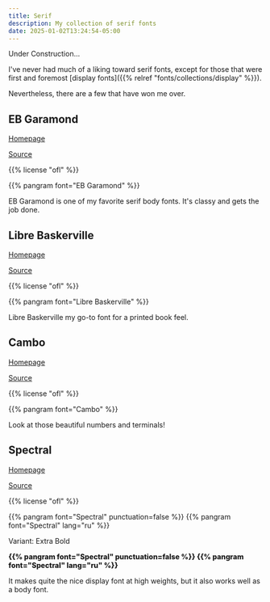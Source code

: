 ```yaml
---
title: Serif
description: My collection of serif fonts
date: 2025-01-02T13:24:54-05:00
---
```


<p class="secondary">Under Construction...</p>

I've never had much of a liking toward serif fonts, except for those that were
first and foremost [display fonts]({{% relref "fonts/collections/display" %}}).

Nevertheless, there are a few that have won me over.

## EB Garamond

[Homepage](https://googlefonts.github.io/ebgaramond-specimen)

[Source](https://github.com/octaviopardo/EBGaramond12)

{{% license "ofl" %}}

{{% pangram font="EB Garamond" %}}

EB Garamond is one of my favorite serif body fonts. It's classy and gets the job done.

## Libre Baskerville

[Homepage](https://impallari.com/revivals/baskerville)

[Source](https://github.com/impallari/Libre-Baskerville)

{{% license "ofl" %}}

{{% pangram font="Libre Baskerville" %}}

Libre Baskerville my go-to font for a printed book feel.

## Cambo

[Homepage](https://www.huertatipografica.com/en/fonts/cambo-ht)

[Source](https://github.com/librefonts/cambo)

{{% license "ofl" %}}

{{% pangram font="Cambo" %}}

Look at those beautiful numbers and terminals!

## Spectral

[Homepage](https://productiontype.com/font/spectral)

[Source](https://github.com/productiontype/Spectral)

{{% license "ofl" %}}

{{% pangram font="Spectral" punctuation=false %}}
{{% pangram font="Spectral" lang="ru" %}}

<span class="primary">Variant</span>: Extra Bold

<div style="font-weight: 800">
{{% pangram font="Spectral" punctuation=false %}}
{{% pangram font="Spectral" lang="ru" %}}
</div>

It makes quite the nice display font at high weights, but it also works well as a body font.

